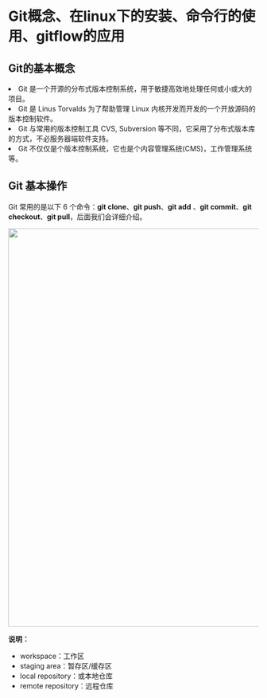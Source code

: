 # Git概念、在linux下的安装、命令行的使用、gitflow的应用
<h2>Git的基本概念</h2>
<p>
 <li> Git 是一个开源的分布式版本控制系统，用于敏捷高效地处理任何或小或大的项目。 </li>
<li> Git 是 Linus Torvalds 为了帮助管理 Linux 内核开发而开发的一个开放源码的版本控制软件。 </li>
<li> Git 与常用的版本控制工具 CVS, Subversion 等不同，它采用了分布式版本库的方式，不必服务器端软件支持。</li>
<li> Git 不仅仅是个版本控制系统，它也是个内容管理系统(CMS)，工作管理系统等。</li>
</p>




<h2>Git 基本操作</h2>
<p>Git 常用的是以下 6 个命令：<strong>git clone</strong>、<strong>git push</strong>、<strong>git add</strong> 、<strong>git commit</strong>、<strong>git checkout</strong>、<strong>git pull</strong>，后面我们会详细介绍。</p>
<p><img src="http://www.ruanyifeng.com/blogimg/asset/2015/bg2015120901.png" style="width:800px;"/></p>
<p><strong>说明：</strong></p>
<ul>
<li>workspace：工作区</li>
<li>staging area：暂存区/缓存区</li>
<li>local repository：或本地仓库</li>
<li>remote repository：远程仓库</li>







